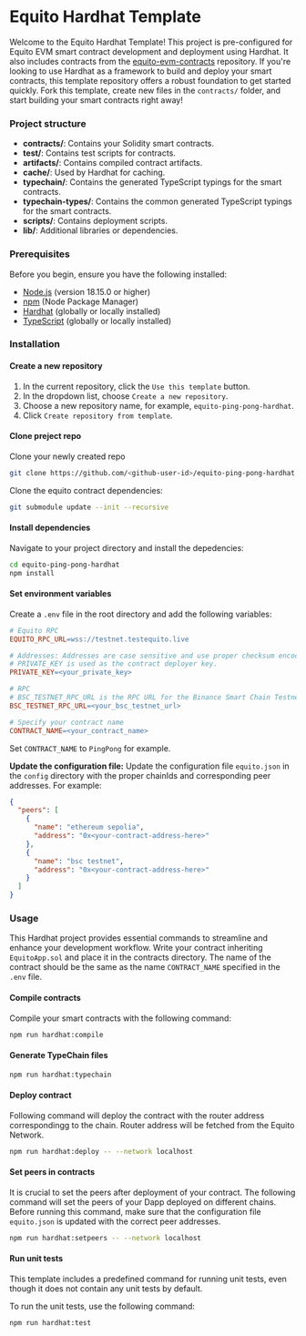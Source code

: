 # Equito Hardhat Template

Welcome to the Equito Hardhat Template! This project is pre-configured for Equito EVM smart contract development and deployment using Hardhat. It also includes contracts from the [equito-evm-contracts](https://github.com/equito-network/equito-evm-contracts) repository. If you're looking to use Hardhat as a framework to build and deploy your smart contracts, this template repository offers a robust foundation to get started quickly. Fork this template, create new files in the `contracts/` folder, and start building your smart contracts right away!

### Project structure

- **contracts/**: Contains your Solidity smart contracts.
- **test/**: Contains test scripts for contracts.
- **artifacts/**: Contains compiled contract artifacts.
- **cache/**: Used by Hardhat for caching.
- **typechain/**: Contains the generated TypeScript typings for the smart contracts.
- **typechain-types/**: Contains the common generated TypeScript typings for the smart contracts.
- **scripts/**: Contains deployment scripts.
- **lib/**: Additional libraries or dependencies.

### Prerequisites

Before you begin, ensure you have the following installed:

- [Node.js](https://nodejs.org/en) (version 18.15.0 or higher)
- [npm](https://www.npmjs.com) (Node Package Manager)
- [Hardhat](https://hardhat.org) (globally or locally installed)
- [TypeScript](https://www.typescriptlang.org/) (globally or locally installed)

### Installation

#### Create a new repository

1. In the current repository, click the `Use this template` button.
2. In the dropdown list, choose `Create a new repository`.
3. Choose a new repository name, for example, `equito-ping-pong-hardhat`.
4. Click `Create repository from template`.

#### Clone preject repo

Clone your newly created repo

```bash
git clone https://github.com/<github-user-id>/equito-ping-pong-hardhat.git
```

Clone the equito contract dependencies:

```bash
git submodule update --init --recursive
```

#### Install dependencies

Navigate to your project directory and install the depedencies:

```bash
cd equito-ping-pong-hardhat
npm install
```

#### Set environment variables

Create a `.env` file in the root directory and add the following variables:

```makefile
# Equito RPC
EQUITO_RPC_URL=wss://testnet.testequito.live

# Addresses: Addresses are case sensitive and use proper checksum encoded addresses.
# PRIVATE_KEY is used as the contract deployer key.
PRIVATE_KEY=<your_private_key>

# RPC
# BSC_TESTNET_RPC_URL is the RPC URL for the Binance Smart Chain Testnet network.
BSC_TESTNET_RPC_URL=<your_bsc_testnet_url>

# Specify your contract name
CONTRACT_NAME=<your_contract_name>
```

Set `CONTRACT_NAME` to `PingPong` for example.

**Update the configuration file:**
Update the configuration file `equito.json` in the `config` directory with the proper chainIds and corresponding peer addresses. For example:

```json
{
  "peers": [
    {
      "name": "ethereum sepolia",
      "address": "0x<your-contract-address-here>"
    },
    {
      "name": "bsc testnet",
      "address": "0x<your-contract-address-here>"
    }
  ]
}
```

### Usage

This Hardhat project provides essential commands to streamline and enhance your development workflow. Write your contract inheriting `EquitoApp.sol` and place it in the contracts directory. The name of the contract should be the same as the name `CONTRACT_NAME` specified in the `.env` file.

#### Compile contracts

Compile your smart contracts with the following command:

```bash
npm run hardhat:compile
```

#### Generate TypeChain files

```bash
npm run hardhat:typechain
```

#### Deploy contract

Following command will deploy the contract with the router address correspondingg to the chain. Router address will be fetched from the Equito Network.

```bash
npm run hardhat:deploy -- --network localhost
```

#### Set peers in contracts

It is crucial to set the peers after deployment of your contract. The following command will set the peers of your Dapp deployed on different chains. Before running this command, make sure that the configuration file `equito.json` is updated with the correct peer addresses.

```bash
npm run hardhat:setpeers -- --network localhost
```

#### Run unit tests

This template includes a predefined command for running unit tests, even though it does not contain any unit tests by default.

To run the unit tests, use the following command:

```bash
npm run hardhat:test
```
